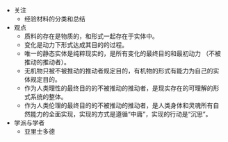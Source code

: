 - 关注
	- 经验材料的分类和总结
- 观点
	- 质料的存在是物质的，和形式一起存在于实体中。
	- 变化是动力下形式达成其目的的过程。
	- 唯一的静态实体是纯粹现实的，是所有变化的最终目的和最初动力 （不被推动的推动者）。
	- 无机物只被不被推动的推动者规定目的，有机物的形式有能力为自己的实体规定目的。
	- 作为人类理性的最终目的的不被推动的推动者，是现实存在的可理解的形式系统的整体。
	- 作为人类伦理的最终目的的不被推动的推动者，是人类身体和灵魂所有自然能力的全面实现，实现的方式是遵循“中庸”，实现的行动是“沉思”。
- 学派与学者
	- 亚里士多德